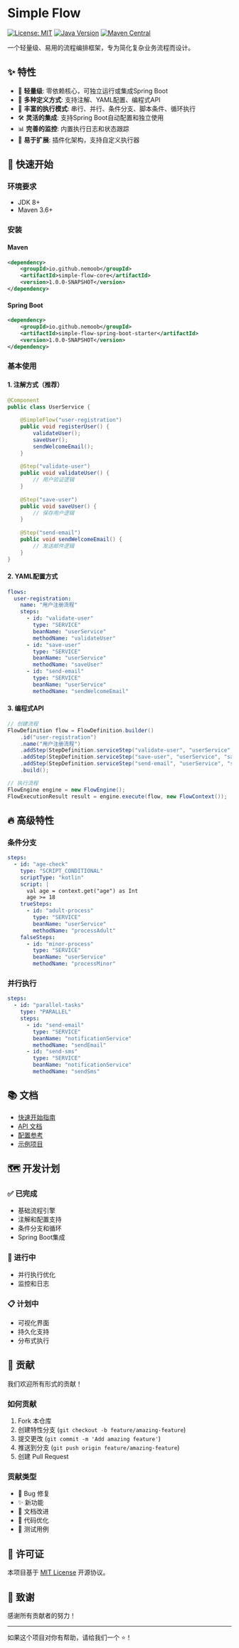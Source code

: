 # Simple Flow

[![License: MIT](https://img.shields.io/badge/License-MIT-yellow.svg)](https://opensource.org/licenses/MIT)
[![Java Version](https://img.shields.io/badge/Java-8%2B-blue.svg)](https://www.oracle.com/java/)
[![Maven Central](https://img.shields.io/badge/Maven%20Central-1.0.0--SNAPSHOT-green.svg)](https://search.maven.org/)

一个轻量级、易用的流程编排框架，专为简化复杂业务流程而设计。

## ✨ 特性

- 🚀 **轻量级**: 零依赖核心，可独立运行或集成Spring Boot
- 📝 **多种定义方式**: 支持注解、YAML配置、编程式API
- 🔀 **丰富的执行模式**: 串行、并行、条件分支、脚本条件、循环执行
- 🛠️ **灵活的集成**: 支持Spring Boot自动配置和独立使用
- 📊 **完善的监控**: 内置执行日志和状态跟踪
- 🔧 **易于扩展**: 插件化架构，支持自定义执行器

## 🚀 快速开始

### 环境要求
- JDK 8+
- Maven 3.6+

### 安装

#### Maven
```xml
<dependency>
    <groupId>io.github.nemoob</groupId>
    <artifactId>simple-flow-core</artifactId>
    <version>1.0.0-SNAPSHOT</version>
</dependency>
```

#### Spring Boot
```xml
<dependency>
    <groupId>io.github.nemoob</groupId>
    <artifactId>simple-flow-spring-boot-starter</artifactId>
    <version>1.0.0-SNAPSHOT</version>
</dependency>
```

### 基本使用

#### 1. 注解方式（推荐）

```java
@Component
public class UserService {
    
    @SimpleFlow("user-registration")
    public void registerUser() {
        validateUser();
        saveUser();
        sendWelcomeEmail();
    }
    
    @Step("validate-user")
    public void validateUser() {
        // 用户验证逻辑
    }
    
    @Step("save-user")
    public void saveUser() {
        // 保存用户逻辑
    }
    
    @Step("send-email")
    public void sendWelcomeEmail() {
        // 发送邮件逻辑
    }
}
```

#### 2. YAML配置方式

```yaml
flows:
  user-registration:
    name: "用户注册流程"
    steps:
      - id: "validate-user"
        type: "SERVICE"
        beanName: "userService"
        methodName: "validateUser"
      - id: "save-user"
        type: "SERVICE"
        beanName: "userService"
        methodName: "saveUser"
      - id: "send-email"
        type: "SERVICE"
        beanName: "userService"
        methodName: "sendWelcomeEmail"
```

#### 3. 编程式API

```java
// 创建流程
FlowDefinition flow = FlowDefinition.builder()
    .id("user-registration")
    .name("用户注册流程")
    .addStep(StepDefinition.serviceStep("validate-user", "userService", "validateUser"))
    .addStep(StepDefinition.serviceStep("save-user", "userService", "saveUser"))
    .addStep(StepDefinition.serviceStep("send-email", "userService", "sendWelcomeEmail"))
    .build();

// 执行流程
FlowEngine engine = new FlowEngine();
FlowExecutionResult result = engine.execute(flow, new FlowContext());
```

## 🔥 高级特性

### 条件分支
```yaml
steps:
  - id: "age-check"
    type: "SCRIPT_CONDITIONAL"
    scriptType: "kotlin"
    script: |
      val age = context.get("age") as Int
      age >= 18
    trueSteps:
      - id: "adult-process"
        type: "SERVICE"
        beanName: "userService"
        methodName: "processAdult"
    falseSteps:
      - id: "minor-process"
        type: "SERVICE"
        beanName: "userService"
        methodName: "processMinor"
```

### 并行执行
```yaml
steps:
  - id: "parallel-tasks"
    type: "PARALLEL"
    steps:
      - id: "send-email"
        type: "SERVICE"
        beanName: "notificationService"
        methodName: "sendEmail"
      - id: "send-sms"
        type: "SERVICE"
        beanName: "notificationService"
        methodName: "sendSms"
```

## 📚 文档

- [快速开始指南](docs/quick-start.md)
- [API 文档](docs/api.md)
- [配置参考](docs/configuration.md)
- [示例项目](examples/)

## 🗺️ 开发计划

### ✅ 已完成
- 基础流程引擎
- 注解和配置支持
- 条件分支和循环
- Spring Boot集成

### 🚧 进行中
- 并行执行优化
- 监控和日志

### 📋 计划中
- 可视化界面
- 持久化支持
- 分布式执行

## 🤝 贡献

我们欢迎所有形式的贡献！

### 如何贡献
1. Fork 本仓库
2. 创建特性分支 (`git checkout -b feature/amazing-feature`)
3. 提交更改 (`git commit -m 'Add amazing feature'`)
4. 推送到分支 (`git push origin feature/amazing-feature`)
5. 创建 Pull Request

### 贡献类型
- 🐛 Bug 修复
- ✨ 新功能
- 📝 文档改进
- 🎨 代码优化
- 🧪 测试用例

## 📄 许可证

本项目基于 [MIT License](LICENSE) 开源协议。

## 🙏 致谢

感谢所有贡献者的努力！

---

如果这个项目对你有帮助，请给我们一个 ⭐️！